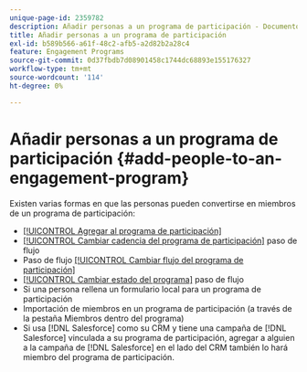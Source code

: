 ```yaml
---
unique-page-id: 2359782
description: Añadir personas a un programa de participación - Documentos de Marketo - Documentación del producto
title: Añadir personas a un programa de participación
exl-id: b589b566-a61f-48c2-afb5-a2d82b2a28c4
feature: Engagement Programs
source-git-commit: 0d37fbdb7d08901458c1744dc68893e155176327
workflow-type: tm+mt
source-wordcount: '114'
ht-degree: 0%

---
```


# Añadir personas a un programa de participación {#add-people-to-an-engagement-program}

Existen varias formas en que las personas pueden convertirse en miembros de un programa de participación:

* [[!UICONTROL Agregar al programa de participación]](/help/marketo/product-docs/core-marketo-concepts/smart-campaigns/program-flow-actions/add-to-engagement-program.md)
* [[!UICONTROL Cambiar cadencia del programa de participación]](/help/marketo/product-docs/core-marketo-concepts/smart-campaigns/program-flow-actions/change-engagement-program-cadence.md) paso de flujo
* Paso de flujo [[!UICONTROL Cambiar flujo del programa de participación]](/help/marketo/product-docs/core-marketo-concepts/smart-campaigns/program-flow-actions/change-engagement-program-stream.md)
* [[!UICONTROL Cambiar estado del programa]](/help/marketo/product-docs/core-marketo-concepts/smart-campaigns/program-flow-actions/change-program-status.md) paso de flujo
* Si una persona rellena un formulario local para un programa de participación
* Importación de miembros en un programa de participación (a través de la pestaña Miembros dentro del programa)
* Si usa [!DNL Salesforce] como su CRM y tiene una campaña de [!DNL Salesforce] vinculada a su programa de participación, agregar a alguien a la campaña de [!DNL Salesforce] en el lado del CRM también lo hará miembro del programa de participación.
